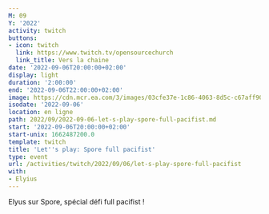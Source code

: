 ```yaml
---
M: 09
Y: '2022'
activity: twitch
buttons:
- icon: twitch
  link: https://www.twitch.tv/opensourcechurch
  link_title: Vers la chaine
date: '2022-09-06T20:00:00+02:00'
display: light
duration: '2:00:00'
end: '2022-09-06T22:00:00+02:00'
image: https://cdn.mcr.ea.com/3/images/03cfe37e-1c86-4063-8d5c-c67aff90a293/1587735143-0x0-0-0.jpg
isodate: '2022-09-06'
location: en ligne
path: 2022/09/2022-09-06-let-s-play-spore-full-pacifist.md
start: '2022-09-06T20:00:00+02:00'
start-unix: 1662487200.0
template: twitch
title: 'Let''s play: Spore full pacifist'
type: event
url: /activities/twitch/2022/09/06/let-s-play-spore-full-pacifist
with:
- Elyius
---
```

Elyus sur Spore, spécial défi full pacifist !
